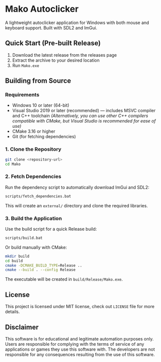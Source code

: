 # Mako Autoclicker

A lightweight autoclicker application for Windows with both mouse and keyboard support. Built with SDL2 and ImGui.

## Quick Start (Pre-built Release)

1. Download the latest release from the releases page
2. Extract the archive to your desired location
3. Run `Mako.exe`

## Building from Source

### Requirements

* Windows 10 or later (64-bit)
* Visual Studio 2019 or later (recommended) — includes MSVC compiler and C++ toolchain
  *(Alternatively, you can use other C++ compilers compatible with CMake, but Visual Studio is recommended for ease of use)*
* CMake 3.16 or higher
* Git (for fetching dependencies)

### 1. Clone the Repository

```bash
git clone <repository-url>
cd Mako
```

### 2. Fetch Dependencies

Run the dependency script to automatically download ImGui and SDL2:

```bash
scripts/fetch_dependencies.bat
```

This will create an `external/` directory and clone the required libraries.

### 3. Build the Application

Use the build script for a quick Release build:

```bash
scripts/build.bat
```

Or build manually with CMake:

```bash
mkdir build
cd build
cmake -DCMAKE_BUILD_TYPE=Release ..
cmake --build . --config Release
```

The executable will be created in `build/Release/Mako.exe`.

## License

This project is licensed under MIT license, check out `LICENSE` file for more details.

## Disclaimer

This software is for educational and legitimate automation purposes only. Users are responsible for complying with the terms of service of any applications or games they use this software with. The developers are not responsible for any consequences resulting from the use of this software.
